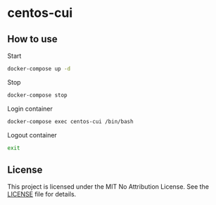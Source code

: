# centos-cui

## How to use

Start

```bash
docker-compose up -d
```

Stop

```bash
docker-compose stop
```

Login container

```bash
docker-compose exec centos-cui /bin/bash
```

Logout container

```bash
exit
```

## License

This project is licensed under the MIT No Attribution License. See the [LICENSE](https://github.com/HoshimuraYuto/docker-example/blob/master/LICENSE) file for details.

